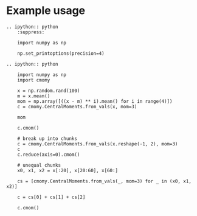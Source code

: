 <!-- --- -->
<!-- jupytext: -->
<!--   text_representation: -->
<!--     format_name: myst -->
<!-- kernelspec: -->
<!--   display_name: Python 3 -->
<!--   name: python3 -->
<!-- --- -->
# Example usage

```{eval-rst}
.. ipython:: python
    :suppress:

    import numpy as np

    np.set_printoptions(precision=4)
```

```{eval-rst}
.. ipython:: python

    import numpy as np
    import cmomy

    x = np.random.rand(100)
    m = x.mean()
    mom = np.array([((x - m) ** i).mean() for i in range(4)])
    c = cmomy.CentralMoments.from_vals(x, mom=3)

    mom

    c.cmom()

    # break up into chunks
    c = cmomy.CentralMoments.from_vals(x.reshape(-1, 2), mom=3)
    c
    c.reduce(axis=0).cmom()

    # unequal chunks
    x0, x1, x2 = x[:20], x[20:60], x[60:]

    cs = [cmomy.CentralMoments.from_vals(_, mom=3) for _ in (x0, x1, x2)]

    c = cs[0] + cs[1] + cs[2]

    c.cmom()

```
